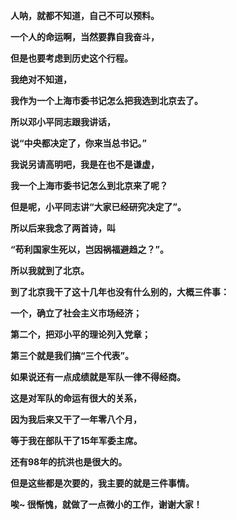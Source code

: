 **人呐，就都不知道，自己不可以预料。**

**一个人的命运啊，当然要靠自我奋斗，**

**但是也要考虑到历史这个行程。**

**我绝对不知道，**

**我作为一个上海市委书记怎么把我选到北京去了。**

**所以邓小平同志跟我讲话，**

**说“中央都决定了，你来当总书记。”**

**我说另请高明吧，我是在也不是谦虚，**

**我一个上海市委书记怎么到北京来了呢？**

**但是呢，小平同志讲“大家已经研究决定了”。**

**所以后来我念了两首诗，叫**

**“苟利国家生死以，岂因祸福避趋之？”。**

**所以我就到了北京。**

**到了北京我干了这十几年也没有什么别的，大概三件事：**

**一个，确立了社会主义市场经济；**

**第二个，把邓小平的理论列入党章；**

**第三个就是我们搞“三个代表”。**

**如果说还有一点成绩就是军队一律不得经商。**

**这是对军队的命运有很大的关系，**

**因为我后来又干了一年零八个月，**

**等于我在部队干了15年军委主席。**

**还有98年的抗洪也是很大的。**

**但是这些都是次要的，我主要的就是三件事情。**

**唉~ 很惭愧，就做了一点微小的工作，谢谢大家！**